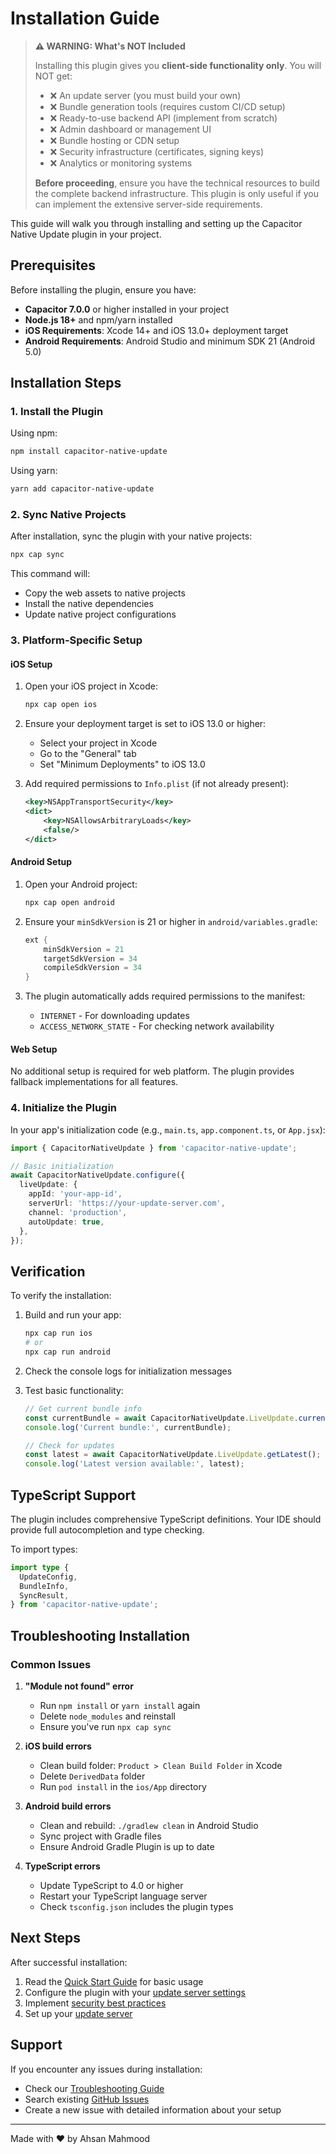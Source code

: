 # Installation Guide

> **⚠️ WARNING: What's NOT Included**
>
> Installing this plugin gives you **client-side functionality only**. You will NOT get:
>
> - ❌ An update server (you must build your own)
> - ❌ Bundle generation tools (requires custom CI/CD setup)
> - ❌ Ready-to-use backend API (implement from scratch)
> - ❌ Admin dashboard or management UI
> - ❌ Bundle hosting or CDN setup
> - ❌ Security infrastructure (certificates, signing keys)
> - ❌ Analytics or monitoring systems
>
> **Before proceeding**, ensure you have the technical resources to build the complete backend infrastructure. This plugin is only useful if you can implement the extensive server-side requirements.

This guide will walk you through installing and setting up the Capacitor Native Update plugin in your project.

## Prerequisites

Before installing the plugin, ensure you have:

- **Capacitor 7.0.0** or higher installed in your project
- **Node.js 18+** and npm/yarn installed
- **iOS Requirements**: Xcode 14+ and iOS 13.0+ deployment target
- **Android Requirements**: Android Studio and minimum SDK 21 (Android 5.0)

## Installation Steps

### 1. Install the Plugin

Using npm:

```bash
npm install capacitor-native-update
```

Using yarn:

```bash
yarn add capacitor-native-update
```

### 2. Sync Native Projects

After installation, sync the plugin with your native projects:

```bash
npx cap sync
```

This command will:

- Copy the web assets to native projects
- Install the native dependencies
- Update native project configurations

### 3. Platform-Specific Setup

#### iOS Setup

1. Open your iOS project in Xcode:

   ```bash
   npx cap open ios
   ```

2. Ensure your deployment target is set to iOS 13.0 or higher:
   - Select your project in Xcode
   - Go to the "General" tab
   - Set "Minimum Deployments" to iOS 13.0

3. Add required permissions to `Info.plist` (if not already present):
   ```xml
   <key>NSAppTransportSecurity</key>
   <dict>
       <key>NSAllowsArbitraryLoads</key>
       <false/>
   </dict>
   ```

#### Android Setup

1. Open your Android project:

   ```bash
   npx cap open android
   ```

2. Ensure your `minSdkVersion` is 21 or higher in `android/variables.gradle`:

   ```gradle
   ext {
       minSdkVersion = 21
       targetSdkVersion = 34
       compileSdkVersion = 34
   }
   ```

3. The plugin automatically adds required permissions to the manifest:
   - `INTERNET` - For downloading updates
   - `ACCESS_NETWORK_STATE` - For checking network availability

#### Web Setup

No additional setup is required for web platform. The plugin provides fallback implementations for all features.

### 4. Initialize the Plugin

In your app's initialization code (e.g., `main.ts`, `app.component.ts`, or `App.jsx`):

```typescript
import { CapacitorNativeUpdate } from 'capacitor-native-update';

// Basic initialization
await CapacitorNativeUpdate.configure({
  liveUpdate: {
    appId: 'your-app-id',
    serverUrl: 'https://your-update-server.com',
    channel: 'production',
    autoUpdate: true,
  },
});
```

## Verification

To verify the installation:

1. Build and run your app:

   ```bash
   npx cap run ios
   # or
   npx cap run android
   ```

2. Check the console logs for initialization messages

3. Test basic functionality:

   ```typescript
   // Get current bundle info
   const currentBundle = await CapacitorNativeUpdate.LiveUpdate.current();
   console.log('Current bundle:', currentBundle);

   // Check for updates
   const latest = await CapacitorNativeUpdate.LiveUpdate.getLatest();
   console.log('Latest version available:', latest);
   ```

## TypeScript Support

The plugin includes comprehensive TypeScript definitions. Your IDE should provide full autocompletion and type checking.

To import types:

```typescript
import type {
  UpdateConfig,
  BundleInfo,
  SyncResult,
} from 'capacitor-native-update';
```

## Troubleshooting Installation

### Common Issues

1. **"Module not found" error**
   - Run `npm install` or `yarn install` again
   - Delete `node_modules` and reinstall
   - Ensure you've run `npx cap sync`

2. **iOS build errors**
   - Clean build folder: `Product > Clean Build Folder` in Xcode
   - Delete `DerivedData` folder
   - Run `pod install` in the `ios/App` directory

3. **Android build errors**
   - Clean and rebuild: `./gradlew clean` in Android Studio
   - Sync project with Gradle files
   - Ensure Android Gradle Plugin is up to date

4. **TypeScript errors**
   - Update TypeScript to 4.0 or higher
   - Restart your TypeScript language server
   - Check `tsconfig.json` includes the plugin types

## Next Steps

After successful installation:

1. Read the [Quick Start Guide](./quick-start.md) for basic usage
2. Configure the plugin with your [update server settings](./configuration.md)
3. Implement [security best practices](../guides/security-best-practices.md)
4. Set up your [update server](../examples/server-setup.md)

## Support

If you encounter any issues during installation:

- Check our [Troubleshooting Guide](../guides/troubleshooting.md)
- Search existing [GitHub Issues](https://github.com/aoneahsan/capacitor-native-update/issues)
- Create a new issue with detailed information about your setup

---

Made with ❤️ by Ahsan Mahmood
